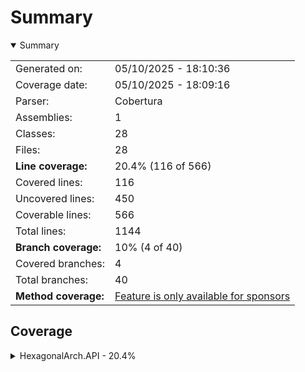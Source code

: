 # Summary
<details open><summary>Summary</summary>

|||
|:---|:---|
| Generated on: | 05/10/2025 - 18:10:36 |
| Coverage date: | 05/10/2025 - 18:09:16 |
| Parser: | Cobertura |
| Assemblies: | 1 |
| Classes: | 28 |
| Files: | 28 |
| **Line coverage:** | 20.4% (116 of 566) |
| Covered lines: | 116 |
| Uncovered lines: | 450 |
| Coverable lines: | 566 |
| Total lines: | 1144 |
| **Branch coverage:** | 10% (4 of 40) |
| Covered branches: | 4 |
| Total branches: | 40 |
| **Method coverage:** | [Feature is only available for sponsors](https://reportgenerator.io/pro) |

</details>

## Coverage
<details><summary>HexagonalArch.API - 20.4%</summary>

|**Name**|**Line**|**Branch**|
|:---|---:|---:|
|**HexagonalArch.API**|**20.4%**|**10%**|
|HexagonalArch.API.Application.Exceptions.ValidationException|42.8%||
|HexagonalArch.API.Application.UseCases.CustomerUserCase.CreateCustomerUseCa<br/>se|100%||
|HexagonalArch.API.Application.UseCases.CustomerUserCase.GetCustomerByIdUseC<br/>ase|91.6%|50%|
|HexagonalArch.API.Application.UseCases.EventUseCase.CreateEventUseCase|100%|100%|
|HexagonalArch.API.Application.UseCases.PartnerUserCase.CreatePartnerUseCase|100%||
|HexagonalArch.API.Application.UseCases.PartnerUserCase.GetPartnerByIdUseCas<br/>e|91.6%|50%|
|HexagonalArch.API.Application.UseCases.TiketUseCase.SubscribeCustomerToEven<br/>tUseCase|0%|0%|
|HexagonalArch.API.Controllers.CustomerController|0%|0%|
|HexagonalArch.API.Controllers.EventController|0%|0%|
|HexagonalArch.API.Controllers.PartnerController|0%|0%|
|HexagonalArch.API.Dtos.CustomerDTO|0%||
|HexagonalArch.API.Dtos.EventDTO|0%||
|HexagonalArch.API.Dtos.PartnerDTO|0%||
|HexagonalArch.API.Dtos.SubscribeDTO|0%||
|HexagonalArch.API.Dtos.TicketDTO|0%||
|HexagonalArch.API.Models.Customer|27.7%|0%|
|HexagonalArch.API.Models.Event|33.3%|0%|
|HexagonalArch.API.Models.Partner|41.6%||
|HexagonalArch.API.Models.Ticket|0%|0%|
|HexagonalArch.API.Repositories.AppDbContext|0%||
|HexagonalArch.API.Repositories.CustomerRepository|0%||
|HexagonalArch.API.Repositories.EventRepository|0%||
|HexagonalArch.API.Repositories.PartnerRepository|0%||
|HexagonalArch.API.Repositories.TicketRepository|0%||
|HexagonalArch.API.Services.CustomerService|15%||
|HexagonalArch.API.Services.EventService|5%||
|HexagonalArch.API.Services.PartnerService|5.5%||
|Program|0%|0%|

</details>
